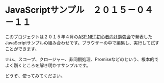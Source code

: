 # JavaScriptサンプル　２０１５－０４－１１

このプロジェクトは２０１５年４月の[ASP.NET初心者向け勉強会](https://vshtc.doorkeeper.jp/events/22638)で発表したJavaScriptサンプルの組み合わせです。ブラウザーの中で編集し、実行して試すことができます。

`this`、スコープ、クロージャー、非同期処理、Promiseなどのという、根本的でよく躓くところを解き明かすサンプルです。

どうぞ、使ってみてください。

